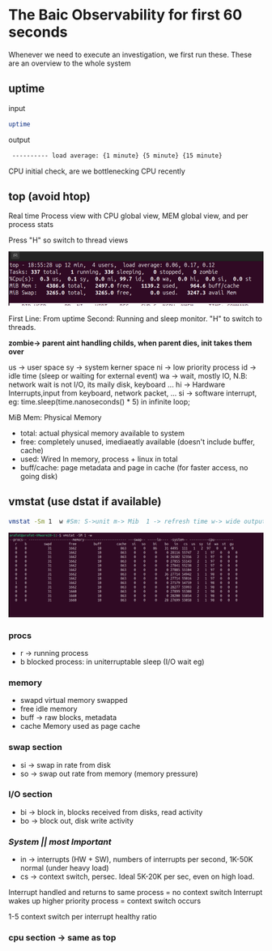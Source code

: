 
# The Baic Observability for first 60 seconds

Whenever we need to execute an investigation, we first run these. These are an overview to the whole system



## uptime

input

```bash
uptime
```
output

```bash
 ---------- load average: {1 minute} {5 minute} {15 minute}
```
CPU initial check, are we bottlenecking CPU recently


## top (avoid htop)

Real time Process view with CPU global view, MEM global view, and per process stats

Press "H" so switch to thread views

![alt text](image.png)

First Line: From uptime
Second: Running and sleep monitor. "H" to switch to threads.

**zombie-> parent aint handling childs, when parent dies, init takes them over**

us -> user space
sy -> system kerner space
ni -> low priority process
id -> idle time (sleep or waiting for external event)
wa -> wait, mostly IO, N.B: network wait is not I/O, its maily disk, keyboard ...
hi -> Hardware Interrupts,input from keyboard, network packet, ...
si -> software interrupt, eg: time.sleep(time.nanoseconds() * 5) in infinite loop;

MiB Mem: Physical Memory 
- total: actual physical memory available to system
- free: completely unused, imediaeatly available (doesn't include buffer, cache)
- used: Wired In memory, process + linux in total
- buff/cache: page metadata and page in cache (for faster access, no going disk)

## vmstat (use dstat if available)

```bash
vmstat -Sm 1  w #Sm: S->unit m-> Mib  1 -> refresh time w-> wide output
```
![alt text](image-1.png)

### procs
- r -> running process
- b blocked process: in uniterruptable sleep (I/O wait eg)
### memory
- swapd virtual memory swapped
- free idle memory
- buff -> raw blocks, metadata
- cache Memory used as page cache

### swap section
- si -> swap in rate from disk 
- so -> swap out rate from memory (memory pressure)

### I/O section

- bi -> block in, blocks received from disks, read activity
- bo -> block out, disk write activity

### *System || most Important*

- in -> interrupts (HW + SW), numbers of interrupts per second, 1K-50K normal (under heavy load)
- cs -> context switch, persec. Ideal 5K-20K per sec, even on high load.

Interrupt handled and returns to same process = no context switch
Interrupt wakes up higher priority process = context switch occurs

1-5 context switch per interrupt healthy ratio

### cpu section -> same as top










